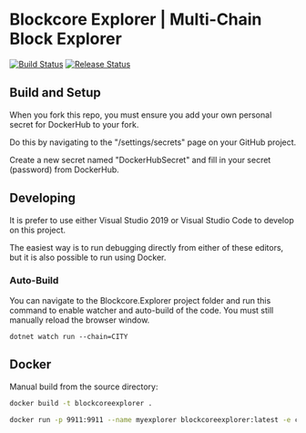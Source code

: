 # Blockcore Explorer | Multi-Chain Block Explorer

[1]: https://github.com/block-core/blockcore-explorer/actions
[2]: https://github.com/block-core/blockcore-explorer/workflows/Build%20and%20Release%20Binaries/badge.svg
[3]: https://github.com/block-core/blockcore-explorer/workflows/Build%20and%20Release%20Docker%20Image/badge.svg

[![Build Status][2]][1] [![Release Status][3]][1]

## Build and Setup

When you fork this repo, you must ensure you add your own personal secret for DockerHub to your fork.

Do this by navigating to the "/settings/secrets" page on your GitHub project.

Create a new secret named "DockerHubSecret" and fill in your secret (password) from DockerHub.

## Developing

It is prefer to use either Visual Studio 2019 or Visual Studio Code to develop on this project.

The easiest way is to run debugging directly from either of these editors, but it is also possible to 
run using Docker.

### Auto-Build

You can navigate to the Blockcore.Explorer project folder and run this command to enable watcher and auto-build of the code.
You must still manually reload the browser window.

```
dotnet watch run --chain=CITY
```

## Docker

Manual build from the source directory:

```sh
docker build -t blockcoreexplorer .
```

```sh
docker run -p 9911:9911 --name myexplorer blockcoreexplorer:latest -e chain=CITY
```
